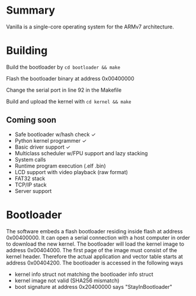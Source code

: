 # Summary

Vanilla is a single-core operating system for the ARMv7 architecture.

# Building

Build the bootloader by `cd bootloader && make`

Flash the bootloader binary at address 0x00400000

Change the serial port in line 92 in the Makefile

Build and upload the kernel with `cd kernel && make`


## Coming soon

- Safe bootloader w/hash check &check;
- Python kernel programmer &check;
- Basic driver support &check;
- Multiclass scheduler w/FPU support and lazy stacking
- System calls
- Runtime program execution (.elf .bin)
- LCD support with video playback (raw format)
- FAT32 stack
- TCP/IP stack
- Server support

# Bootloader

The software embeds a flash bootloader residing inside flash at address 0x00400000. It can open a serial connection with a host computer in order to download the new kernel. The bootloader will load the kernel image to address 0x00404000. The first page of the image must consist of the kernel header. Therefore the actual application and vector table starts at address 0x00404200. The bootloader is accessed in the following ways

- kernel info struct not matching the bootloader info struct
- kernel image not valid (SHA256 mismatch)
- boot signature at address 0x20400000 says "StayInBootloader"
